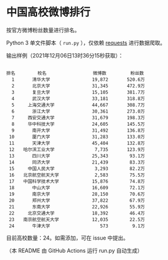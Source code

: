 
# 中国高校微博排行

按官方微博粉丝数量进行排名。

Python 3 单文件脚本（ `run.py` ），仅依赖 [requests](https://github.com/psf/requests) 进行数据爬取。

输出样例（2021年12月06日13时36分15秒获取）：

```

排名　　　　　校名　　　　　         微博数         粉丝数
  1　　　　清华大学　　　　         19,872       520.6万
  2　　　　北京大学　　　　         31,345       472.9万
  3　　　　复旦大学　　　　         15,105       381.7万
  4　　　　武汉大学　　　　         33,181       318.8万
  5　　　上海交通大学　　　         44,667       308.7万
  6　　　　浙江大学　　　　         30,361       273.0万
  7　　　西安交通大学　　　         31,679       198.3万
  8　　　华中科技大学　　　         24,605       145.5万
  9　　　　南开大学　　　　         31,492       136.8万
 10　　　　厦门大学　　　　         31,283       133.0万
 11　　　　天津大学　　　　         45,404       132.8万
 12　　哈尔滨工业大学　　　          7,735       123.9万
 13　　　　四川大学　　　　         25,343        93.1万
 14　　　　同济大学　　　　         21,439        83.3万
 15　　　中国人民大学　　　          3,293        82.2万
 16　　北京航空航天大学　　          2,583        75.5万
 17　　中国科学技术大学　　         15,876        74.8万
 18　　　　中山大学　　　　         16,609        72.1万
 19　　　　南京大学　　　　         28,150        70.6万
 20　　　　郑州大学　　　　         37,822        67.9万
 21　　　　东南大学　　　　         22,926        55.9万
 22　　　北京交通大学　　　         18,392        46.4万
 23　　南京航空航天大学　　         12,035        22.5万
 24　　　　牛津大学　　　　            573         9.1万

```

目前高校数量：24。如需添加，可在 issue 中提出。

（本 README 由 GitHub Actions 运行 run.py 自动生成）
